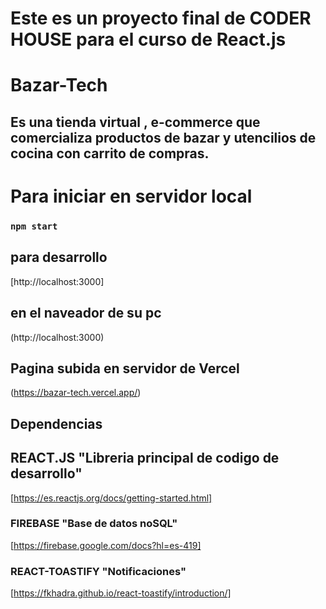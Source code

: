 # Este es un proyecto final de CODER HOUSE para el curso de React.js

# Bazar-Tech 
## Es una tienda virtual , e-commerce que comercializa productos de bazar y utencilios de cocina con carrito de compras.

# Para iniciar en servidor local

### `npm start`
## para desarrollo
[http://localhost:3000]

## en el naveador de su pc
(http://localhost:3000)

## Pagina subida en servidor de Vercel
(https://bazar-tech.vercel.app/)

## Dependencias 

## REACT.JS "Libreria principal de codigo de desarrollo"

[https://es.reactjs.org/docs/getting-started.html]

### FIREBASE "Base de datos noSQL"

[https://firebase.google.com/docs?hl=es-419]

### REACT-TOASTIFY "Notificaciones"
[https://fkhadra.github.io/react-toastify/introduction/]